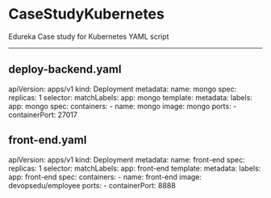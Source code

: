 # CaseStudyKubernetes
Edureka Case study for Kubernetes YAML script

-----
## deploy-backend.yaml
apiVersion: apps/v1
kind: Deployment
metadata:
    name: mongo
spec:
    replicas: 1
    selector:
      matchLabels:
        app: mongo
    template:
      metadata:
        labels:
          app: mongo
      spec:
        containers:
        - name: mongo
          image: mongo
          ports:
            - containerPort: 27017
           
## front-end.yaml
apiVersion: apps/v1
kind: Deployment
metadata:
  name: front-end
spec:
  replicas: 1
  selector:
      matchLabels:
        app: front-end
  template:
    metadata:
      labels:
        app: front-end
    spec:
      containers:
        - name: front-end
          image: devopsedu/employee
          ports:
            - containerPort: 8888
